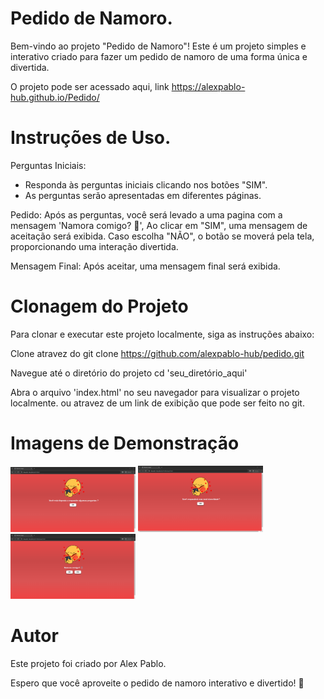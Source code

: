 # Pedido de Namoro.
Bem-vindo ao projeto "Pedido de Namoro"! Este é um projeto simples e interativo criado para fazer um pedido de namoro de uma forma única e divertida.

O projeto pode ser acessado aqui, link https://alexpablo-hub.github.io/Pedido/

# Instruções de Uso.
Perguntas Iniciais:
- Responda às perguntas iniciais clicando nos botões "SIM".
- As perguntas serão apresentadas em diferentes páginas.

Pedido:
Após as perguntas, você será levado a uma pagina com a mensagem 'Namora comigo? 💍', Ao clicar em "SIM", uma mensagem de aceitação será exibida.
Caso escolha "NÃO", o botão se moverá pela tela, proporcionando uma interação divertida.

Mensagem Final:
Após aceitar, uma mensagem final será exibida.

# Clonagem do Projeto
Para clonar e executar este projeto localmente, siga as instruções abaixo:

Clone atravez do git clone https://github.com/alexpablo-hub/pedido.git

Navegue até o diretório do projeto
cd 'seu_diretório_aqui'

Abra o arquivo 'index.html' no seu navegador para visualizar o projeto localmente.
ou atravez de um link de exibição que pode ser feito no git.

# Imagens de Demonstração
<p float="left">
  <img src="imagens/page1.png" width="200" />
  <img src="imagens/page2.png" width="200" /> 
  <img src="imagens/page3.png" width="200" />
</p>

# Autor
Este projeto foi criado por Alex Pablo.

Espero que você aproveite o pedido de namoro interativo e divertido! 💖
